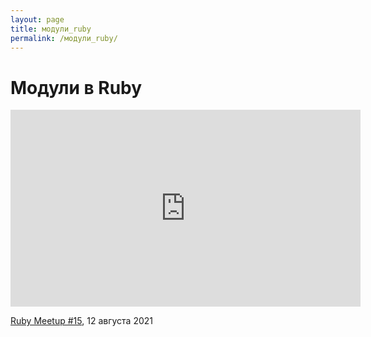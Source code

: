 ```yaml
---
layout: page
title: модули_ruby
permalink: /модули_ruby/
---
```

# Модули в Ruby

<iframe width="560" height="315" src="https://www.youtube.com/embed/pSHy0FGla6Q" title="YouTube video player" frameborder="0" allow="accelerometer; autoplay; clipboard-write; encrypted-media; gyroscope; picture-in-picture" allowfullscreen></iframe>

[Ruby Meetup #15](https://meetups.evrone.ru/ruby-meetup-no15-moskva), 12 августа 2021

